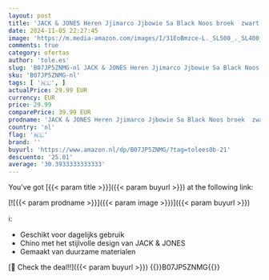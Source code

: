 ```yaml
---
layout: post
title: 'JACK & JONES Heren Jjimarco Jjbowie Sa Black Noos broek  zwart  32W / 32L'
date: 2024-11-05 22:27:45
image: 'https://m.media-amazon.com/images/I/31EoBmzce-L._SL500_._SL400_.jpg'
comments: true
category: ofertas
author: 'tole.es'
slug: 'B07JP5ZNMG-nl JACK & JONES Heren Jjimarco Jjbowie Sa Black Noos broek...'
sku: 'B07JP5ZNMG-nl'
tags: [ '🇳🇱', ]
actualPrice: 29.99 EUR
currency: EUR
price: 29.99
comparePrice: 39.99 EUR
prodname: 'JACK & JONES Heren Jjimarco Jjbowie Sa Black Noos broek  zwart  32W / 32L'
country: 'nl'
flag: '🇳🇱'
brand: ''
buyurl: 'https://www.amazon.nl/dp/B07JP5ZNMG/?tag=tolees0b-21'
descuento: '25.01'
average: '30.3933333333333'
---
```


You've got [{{< param title >}}]({{< param buyurl >}}) at the following link:

[![{{< param prodname >}}]({{< param image >}})]({{< param buyurl >}})

ℹ️:

- Geschikt voor dagelijks gebruik
- Chino met het stijlvolle design van JACK & JONES
- Gemaakt van duurzame materialen

[🛒 Check the deal!!]({{< param buyurl >}})
{{<world>}}B07JP5ZNMG{{</world>}}

